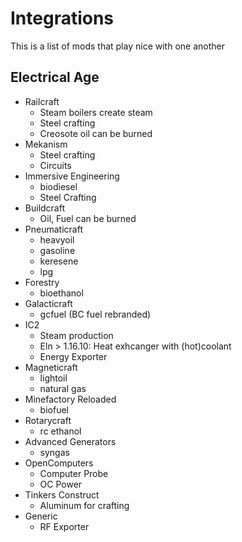 # Integrations

This is a list of mods that play nice with one another

## Electrical Age

* Railcraft
  * Steam boilers create steam
  * Steel crafting
  * Creosote oil can be burned
* Mekanism
  * Steel crafting
  * Circuits
* Immersive Engineering
  * biodiesel
  * Steel Crafting
* Buildcraft
  * Oil, Fuel can be burned
* Pneumaticraft
  * heavyoil
  * gasoline
  * keresene
  * lpg
* Forestry
  * bioethanol
* Galacticraft
  * gcfuel (BC fuel rebranded)
* IC2
  * Steam production
  * Eln > 1.16.10: Heat exhcanger with (hot)coolant
  * Energy Exporter
* Magneticraft
  * lightoil
  * natural gas
* Minefactory Reloaded
  * biofuel
* Rotarycraft
  * rc ethanol
* Advanced Generators
  * syngas
* OpenComputers
  * Computer Probe
  * OC Power
* Tinkers Construct
  * Aluminum for crafting
* Generic
  * RF Exporter

